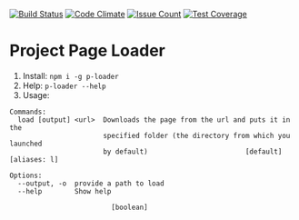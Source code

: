 [![Build Status](https://travis-ci.org/antonshwab/project-lvl3-s100.svg?branch=master)](https://travis-ci.org/antonshwab/project-lvl3-s100)
[![Code Climate](https://codeclimate.com/github/antonshwab/project-lvl3-s100/badges/gpa.svg)](https://codeclimate.com/github/antonshwab/project-lvl3-s100)
[![Issue Count](https://codeclimate.com/github/antonshwab/project-lvl3-s100/badges/issue_count.svg)](https://codeclimate.com/github/antonshwab/project-lvl3-s100)
[![Test Coverage](https://codeclimate.com/github/antonshwab/project-lvl3-s100/badges/coverage.svg)](https://codeclimate.com/github/antonshwab/project-lvl3-s100/coverage)

# Project Page Loader

1. Install: `npm i -g p-loader`
2. Help: `p-loader --help`
3. Usage:

```
Commands:
  load [output] <url>  Downloads the page from the url and puts it in the
                       specified folder (the directory from which you launched
                       by default)                        [default] [aliases: l]

Options:
  --output, -o  provide a path to load
  --help        Show help                       
  
                         [boolean]
```

